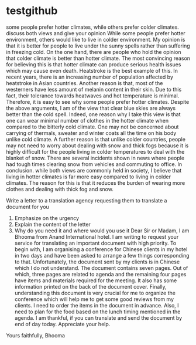 # testgithub
some people prefer hotter climates, while others prefer colder climates. discuss both views and give your opinion
While some people prefer hotter environment, others would like to live in colder environment. My opinion is that it is better for people to live under the sunny spells rather than suffering in freezing cold.
On the one hand, there are people who hold the opinion that colder climate is better than hotter climate. The most convincing reason for believing this is that hotter climate can produce serious health issues which may cause even death. Heatstroke is the best example of this. In recent years, there is an increasing number of population affected by heatstroke in Asian countries. Another reason is that, most of the westerners have less amount of melanin content in their skin. Due to this fact, their tolerance towards heatwaves and hot temperature is minimal. Therefore, it is easy to see why some people prefer hotter climates. 
Despite the above arguments, I am of the view that clear blue skies are always better than the cold spell. Indeed, one reason why I take this view is that one can wear minimal number of clothes in the hotter climate when compared to the bitterly cold climate. One may not be concerned about carrying of thermals, sweater and winter coats all the time on his body unlike cold climate. A further reason is that unlike colder countries, people may not need to worry about dealing with snow and thick fogs because it is highly difficult for the people living in colder temperatures to deal with the blanket of snow. There are several incidents shown in news where people had tough times clearing snow from vehicles and commuting to office.
In conclusion. while both views are commonly held in society, I believe that living in hotter climates is far more easy compared to living in colder climates. The reason for this is that it reduces the burden of wearing more clothes and dealing with thick fog and snow.

Write a letter to a translation agency requesting them to translate a document for you
1.	Emphasize on the urgency
2.	Explain the content of the letter
3.	Why do you need it and where would you use it
Dear Sir or Madam,
I am Bhooma from Anand International hotel. I am writing to request your service for translating an important document with high priority.
To begin with, I am organising a conference for Chinese clients in my hotel in two days and have been asked to arrange a few things corresponding to that. Unfortunately, the document sent by my clients is in Chinese which I do not understand. 
The document contains seven pages. Out of which, three pages are related to agenda and the remaining four pages have items and materials required for the meeting. It also has some information printed on the back of the document cover.
Finally, understanding this document is very crucial for me to organize the conference which will help me to get some good reviews from my clients. I need to order the items in the document in advance. Also, I need to plan for the food based on the lunch timing mentioned in the agenda. I am thankful, if you can translate and send the document by end of day today.
Appreciate your help.

Yours faithfully,
Bhooma
